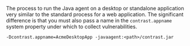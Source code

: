 <!--
title: "How To Run The Java Agent On A Desktop Or Standalone App"
description: "Instructions for running Java agent on desktop or standalone app"
tags: "java agent desktop installation"
-->

The process to run the Java agent on a desktop or standalone application very similar to the standard process for a web application. The significant difference is that you must also pass a name in the `contrast.appname` system property under which to collect vulnerabilities.

```
-Dcontrast.appname=AcmeDesktopApp -javaagent:<path>/contrast.jar
```

